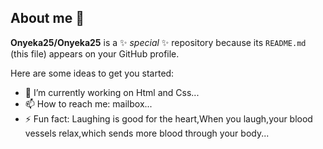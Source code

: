 ## About me 👋


**Onyeka25/Onyeka25** is a ✨ _special_ ✨ repository because its `README.md` (this file) appears on your GitHub profile.

Here are some ideas to get you started:

- 🔭 I’m currently working on Html and Css...
- 📫 How to reach me: mailbox...
- ⚡ Fun fact: Laughing is good for the heart,When you laugh,your blood vessels relax,which sends more blood through your body...

